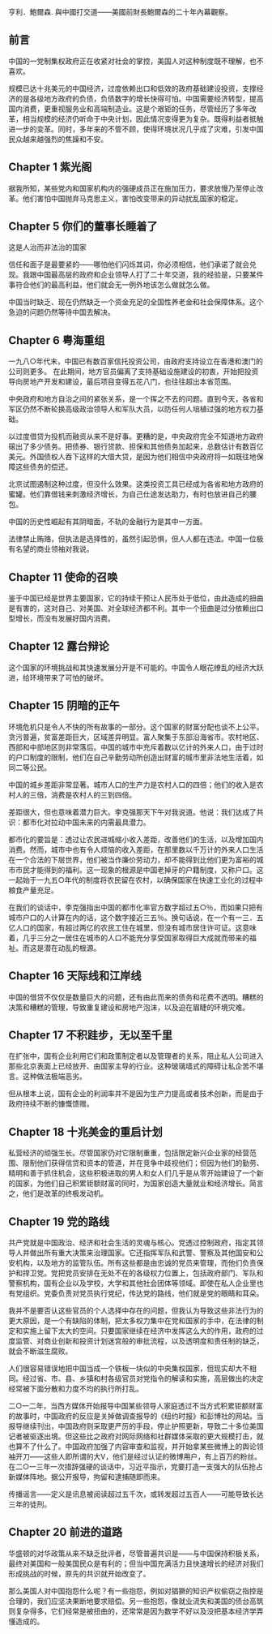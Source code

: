 亨利．鮑爾森. 與中國打交道——美國前財長鮑爾森的二十年內幕觀察。

## 前言

中国的一党制集权政府正在收紧对社会的掌控，美国人对这种制度既不理解，也不喜欢。

规模已达十兆美元的中国经济，过度依赖出口和低效的政府基础建设投资，支撑经济的是各级地方政府的负债，负债数字的增长快得可怕。中国需要经济转型，提高国内消费，更重视服务业和高端制造业。这是个艰钜的任务，尽管经历了多年改革，相当规模的经济仍听命于中央计划，因此情况变得更为复杂。既得利益者抵触进一步的变革。同时，多年来的不管不顾，使得环境状况几乎成了灾难，引发中国民众越来越强烈的焦躁和不安。

## Chapter 1 紫光阁
据我所知，某些党内和国家机构内的强硬成员正在施加压力，要求放慢乃至停止改革。他们害怕中国抛弃马克思主义，害怕改变带来的异动扰乱国家的稳定。


## Chapter 5 你们的董事长睡着了
这是人治而非法治的国家

信任和面子是最要紧的——哪怕他们闪烁其词，你必须相信，他们承诺了就会兑现。我跟中国最高层的政府和企业领导人打了二十年交道，我的经验是，只要某件事符合他们的最高利益，他们就会无一例外地该怎么做就怎么做。

中国当时缺乏、现在仍然缺乏一个资金充足的全国性养老金和社会保障体系。这个急迫的问题仍然等待中国去解决。

## Chapter 6 粤海重组
一九八○年代末，中国已有数百家信托投资公司，由政府支持设立在香港和澳门的公司则更多。
在此期间，地方官员偏离了支持基础设施建设的初衷，开始把投资导向房地产开发和建设，最后项目变得五花八门，也往往超出本省范围。

中央政府和地方自治之间的紧张关系，是一个挥之不去的问题。直到今天，各省和军区仍然不断轮换高级政治领导人和军队大员，以防任何人培植过强的地方权力基础。

以过度借贷为投机而融资从来不是好事。更糟的是，中央政府完全不知道地方政府磙出了多少债务。把债券、银行贷款、担保和其他债务加起来，总数估计有数百亿美元。外国债权人吞下这样的大借大贷，是因为他们相信中央政府将一如既往地保障这些债务的偿还。

北京试图遏制这种过度，但没什么效果。这类投资工具已经成为各省和地方政府的蜜罐。他们靠借钱来刺激经济增长，为自己仕途发达助力，有时也放进自己的腰包。

中国的历史性崛起有其阴暗面，不轨的金融行为是其中一方面。

法律禁止贿赂，但执法是选择性的，虽然引起恐惧，但人人都在违法。中国一位极有名望的商业领袖对我说。

## Chapter 11 使命的召唤
鉴于中国已经是世界主要国家，它的持续干预让人民币处于低位，由此造成的扭曲是有害的，这对自己、对美国、对全球经济都不利。其中一个扭曲是过分依赖出口型增长，而没有发展好国内消费。

## Chapter 12 露台辩论
这个国家的环境挑战和其快速发展分开是不可能的。中国令人眼花缭乱的经济大跃进，给环境带来了可怕的破坏。

## Chapter 15 阴暗的正午
环境危机只是令人不快的所有故事的一部分。这个国家的财富分配也谈不上公平。贪污普遍，贫富差距巨大，区域差异明显。富人聚集于东部沿海省市。农村地区、西部和中部地区则非常落后。中国的城市中充斥着数以亿计的外来人口，由于过时的户口制度的限制，他们在自己辛勤劳动所创造出财富的城市里非法地生活着，如同二等公民。

中国的城乡差距非常显著。城市人口的生产力是农村人口的四倍；他们的收入是农村人的三倍，消费是农村人的三到四倍。

差距很大，但也意味着潜力巨大。李克强那天下午对我说道。他说：我们达成了共识：都市化对拉动中国未来的内需最具潜力。

都市化的要旨是：透过让农民进城缩小收入差距，改善他们的生活，以及增加国内消费。然而，城市中也有令人烦恼的收入差距，在那里数以千万计的外来人口生活在一个合法的下层世界，他们被当作廉价劳动力，却不能得到比他们更为富裕的城市市民才能得到的福利。这一现象的根源是中国老掉牙的户籍制度，又称户口。这一起始于一九五○年代的制度将农民留在农村，以确保国家在快速工业化的过程中粮食产量充足。

在我们的谈话中，李克强指出中国的都市化率官方数字超过五○％，而如果只把有城市户口的人计算在内的话，这个数字接近三五％。换句话说，在一个有一三．五亿人口的国家，有超过两亿的农民工住在城里，但没有城市居住许可证。这意味着，几乎三分之一居住在城市的人口不能充分享受国家取得巨大成就而带来的福祉。而这是潜在动乱的根源。

## Chapter 16 天际线和江岸线
中国的借贷不仅仅是数量巨大的问题，还有由此而来的债务和花费不透明。糟糕的决策和糟糕的管理，导致重复建设和房地产泡沫，以及迫在眉睫的环境灾难。

## Chapter 17 不积跬步，无以至千里
在扩张中，国有企业利用它们和政策制定者以及管理者的关系，阻止私人公司进入那些北京表面上已经放开、由国家主导的行业。这种玻璃墙式的障碍让私企苦不堪言。这种做法极端恶劣。

但从根本上说，国有企业的利润率并不是因为生产力提高或者技术创新，而是由于政府持续不断的慷慨馈赠。

## Chapter 18 十兆美金的重启计划
私营经济的顽强生长。尽管国家仍对它限制重重，包括限定新兴企业家的经营范围、限制他们获得信贷和资本的管道，并在竞争中歧视他们；但因为他们的勤劳、精明和善于抓住机会，这些积极进取的男人和女人们几乎是从零开始建设了一个新的国家，为他们自己积累钜额财富的同时，为国家创造大量就业和经济增长。简言之，他们是改革的终极发动机。

## Chapter 19 党的路线 
共产党就是中国政治、经济和社会生活的灵魂与核心。党透过控制政府，指定其领导人并做出所有重大决策来治理国家。它还指挥军队和武警、警察及其他国安和公安机构，以及地方的监管队伍。所有这些都是由忠诚的党员来管理，而他们负责保护和捍卫党。党把党员安排在无处不在的各级权力位置上，包括政府部门、军队和警察机构，国有企业以及学校，大学和其他社会团体等领域。即使在私人企业里也有党组织。党委负责对党员执行党纪，传达党的路线，他们就是党的眼睛和耳朵。

我并不是要否认这些官员的个人选择中存在的问题，但我认为导致这些非法行为的更大原因，是一个有缺陷的体制，把太多权力集中在党和国家的手中，在法律的制定和实施上留下太大的空间。只要国家继续在经济中发挥这么大的作用，政府的过度监管、对商业创新和投资计划迷宫般的审批流程，以及透明度和责任制的缺乏，就会不断滋生腐败。

人们很容易错误地把中国当成一个铁板一块似的中央集权国家，但现实却大不相同。经过省、市、县、乡镇和村各级官员对党指令的解读和实施，高层做出的决定经常被下面分散和力度不均的执行所打乱。

二○一二年，当西方媒体开始报导中国某些领导人家庭透过不当方式积累钜额财富的故事时，中国政府的反应是关掉做调查报导的《纽约时报》和彭博社的网站。当报导继续刊出，中国政府则采取更严厉的手段，停止护照更新，导致二十多位美国记者被驱逐出境。但这些比之政府对网际网络和社群媒体采取的更大规模打击，就也算不了什么了。中国政府加强了内容审查和监视，并开始拿某些微博上的舆论领袖开刀——这些人即所谓的大V，他们是经过认证的微博用户，有上百万的粉丝。在二○一三年一次措辞强硬的谈话中，习近平指示，党要打造一支强大的队伍抢占新媒体阵地。据公开报导，拘留和逮捕随即而来。

传播谣言——定义是讯息被阅读超过五千次，或转发超过五百人——可能导致长达三年的徒刑。

## Chapter 20 前进的道路
华盛顿的对华政策从来不缺乏批评者，尽管普遍共识是——与中国保持积极关系，最终对美国和一般美国民众是有利的；但当中国充满活力且快速增长的经济对我们形成挑战的时候，原先的共识就开始改变了。

那么美国人对中国抱怨什么呢？有一些抱怨，例如对猖獗的知识产权偷窃之指控是合理的，我们应坚决果断地要求赔偿。另一些抱怨，像就业流失和美国的债台高筑则复杂得多，它们经常是被扭曲的，还常常是因为数学不好以及没把基本经济学弄懂造成的。


